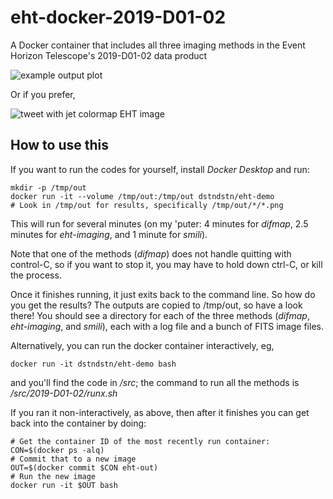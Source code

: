 # eht-docker-2019-D01-02
A Docker container that includes all three imaging methods in the Event Horizon Telescope's 2019-D01-02 data product

![example output plot](https://github.com/dstndstn/eht-docker-2019-D01-02/raw/master/smili-SR1_M87_2017_095_lo_hops_netcal_StokesI.png "Example output plot")

Or if you prefer,

![tweet with jet colormap EHT image](https://github.com/dstndstn/eht-docker-2019-D01-02/raw/master/tweet.jpg)


## How to use this

If you want to run the codes for yourself, install *Docker Desktop*
and run:
```
mkdir -p /tmp/out
docker run -it --volume /tmp/out:/tmp/out dstndstn/eht-demo
# Look in /tmp/out for results, specifically /tmp/out/*/*.png
```

This will run for several minutes (on my 'puter: 4 minutes for *difmap*,
2.5 minutes for *eht-imaging*, and 1 minute for *smili*).

Note that one of the methods (*difmap*) does not handle quitting with
control-C, so if you want to stop it, you may have to hold down
ctrl-C, or kill the process.

Once it finishes running, it just exits back to the command line.  So
how do you get the results?  The outputs are copied to /tmp/out, so
have a look there!  You should see a directory for each of the three
methods (*difmap*, *eht-imaging*, and *smili*), each with a log file
and a bunch of FITS image files.

Alternatively, you can run the docker container interactively, eg,
```
docker run -it dstndstn/eht-demo bash
```
and you'll find the code in */src*; the command to run all the methods
is */src/2019-D01-02/runx.sh*

If you ran it non-interactively, as above, then after it finishes you can
get back into the container by doing:
```
# Get the container ID of the most recently run container:
CON=$(docker ps -alq)
# Commit that to a new image
OUT=$(docker commit $CON eht-out)
# Run the new image
docker run -it $OUT bash
```

